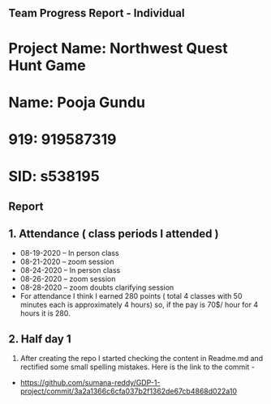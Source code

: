 ## Team Progress Report - Individual
# Project Name: Northwest Quest Hunt Game
# Name: Pooja Gundu
# 919: 919587319
# SID: s538195

## Report

## 1.	Attendance ( class periods I attended ) 
- 08-19-2020 – In person class
-	08-21-2020 – zoom session
- 08-24-2020 – In person class
-	08-26-2020 – zoom session
- 08-28-2020 – zoom doubts clarifying session 
-	For attendance I think I earned 280 points ( total 4 classes with 50 minutes each is approximately 4 hours) so, if the pay is 70$/ hour for 4 hours it is 280.

## 2.	Half day 1 
1.	After creating the repo I started checking the content in Readme.md and rectified some small spelling mistakes.
 Here is the link to the commit -
- https://github.com/sumana-reddy/GDP-1-project/commit/3a2a1366c6cfa037b2f1362de67cb4868d022a10
